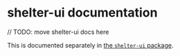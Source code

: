 # shelter-ui documentation

// TODO: move shelter-ui docs here

This is documented separately in [the `shelter-ui` package](https://github.com/uwu/shelter/tree/main/packages/shelter-ui#readme).